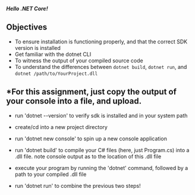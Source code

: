 ***Hello .NET Core!***
## Objectives

-   To ensure installation is functioning properly, and that the correct SDK version is installed
-   Get familiar with the dotnet CLI
-   To witness the output of your compiled source code
-   To understand the differences between `dotnet build`, `dotnet run`, and `dotnet /path/to/YourProject.dll`

## *For this assignment, just copy the output of your console into a file, and upload.

-   run 'dotnet --version' to verify sdk is installed and in your system path
    
-   create/cd into a new project directory
    
-   run 'dotnet new console' to spin up a new console application
    
-   run 'dotnet build' to compile your C# files (here, just Program.cs) into a .dll file. note console output as to the location of this .dll file
    
-   execute your program by running the 'dotnet' command, followed by a path to your compiled .dll file
    
-   run 'dotnet run' to combine the previous two steps!
<!--stackedit_data:
eyJoaXN0b3J5IjpbLTkzNzQwOTMxM119
-->